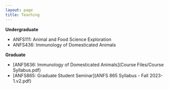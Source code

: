 ```yaml
---
layout: page
title: Teaching
---
```


**Undergraduate**
* ANFS111: Animal and Food Science Exploration
* ANFS436: Immunology of Domesticated Animals

**Graduate**
* [ANFS636: Immunology of Domesticated Animals](Course Files/Course Syllabus.pdf)
* [ANFS865: Graduate Student Seminar](ANFS 865 Syllabus - Fall 2023-1.v2.pdf)